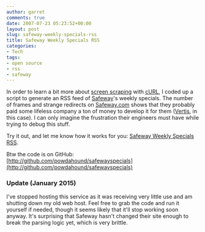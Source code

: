 ```yaml
---
author: garret
comments: true
date: 2007-07-23 05:23:52+00:00
layout: post
slug: safeway-weekly-specials-rss
title: Safeway Weekly Specials RSS
categories:
- Tech
tags:
- open source
- rss
- safeway
---
```


In order to learn a bit more about [screen scraping](http://en.wikipedia.org/wiki/Screen_scraping) with [cURL](http://curl.haxx.se/), I coded up a script to generate an RSS feed of [Safeway](http://safeway.com)'s weekly specials. The number of frames and strange redirects on [Safeway.com](http://www.safeway.com) shows that they probably paid some lifeless company a ton of money to develop it for them ([Vertis](http://www.vertisinc.com/), in this case). I can only imagine the frustration their engineers must have while trying to debug this stuff.

Try it out, and let me know how it works for you: [Safeway Weekly Specials RSS](http://www.powdahound.com/safeway-specials/).

Btw the code is on GitHub: [http://github.com/powdahound/safewayspecials](http://github.com/powdahound/safewayspecials)

### Update (January 2015)
I've stopped hosting this service as it was receiving very little use and am shutting down my old web host. Feel free to grab the code and run it yourself if needed, though it seems likely that it'll stop working soon anyway. It's surprising that Safeway hasn't changed their site enough to break the parsing logic yet, which is very brittle.
